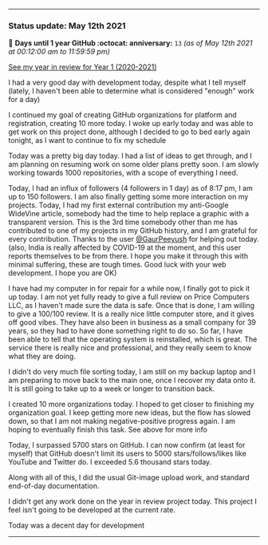 
***

### Status update: May 12th 2021

🎂 **Days until 1 year GitHub :octocat: anniversary:** `13` _(as of May 12th 2021 at 00:12:00 am to 11:59:59 pm)_

[See my year in review for Year 1 (2020-2021)](https://github.com/seanpm2001/seanpm2001/blob/master/Special/Year-in-Review/2020-2021)

I had a very good day with development today, despite what I tell myself (lately, I haven't been able to determine what is considered "enough" work for a day)

I continued my goal of creating GitHub organizations for platform and registration, creating 10 more today. I woke up early today and was able to get work on this project done, although I decided to go to bed early again tonight, as I want to continue to fix my schedule

Today was a pretty big day today. I had a list of ideas to get through, and I am planning on resuming work on some older plans pretty soon. I am slowly working towards 1000 repositories, with a scope of everything I need.

Today, I had an influx of followers (4 followers in 1 day) as of 8:17 pm, I am up to 150 followers. I am also finally getting some more interaction on my projects. Today, I had my first external contribution my anti-Google WideVine article, somebody had the time to help replace a graphic with a transparent version. This is the 3rd time somebody other than me has contributed to one of my projects in my GitHub history, and I am grateful for every contribution. Thanks to the user [@GaurPeeyush](https://github.com/GaurPeeyush) for helping out today. (also, India is really affected by COVID-19 at the moment, and this user reports themselves to be from there. I hope you make it through this with minimal suffering, these are tough times. Good luck with your web development. I hope you are OK)

I have had my computer in for repair for a while now, I finally got to pick it up today. I am not yet fully ready to give a full review on Price Computers LLC, as I haven't made sure the data is safe. Once that is done, I am willing to give a 100/100 review. It is a really nice little computer store, and it gives off good vibes. They have also been in business as a small company for 39 years, so they had to have done something right to do so. So far, I have been able to tell that the operating system is reinstalled, which is great. The service there is really nice and professional, and they really seem to know what they are doing.

I didn't do very much file sorting today, I am still on my backup laptop and I am preparing to move back to the main one, once I recover my data onto it. It is still going to take up to a week or longer to transition back.

I created 10 more organizations today. I hoped to get closer to finishing my organization goal. I keep getting more new ideas, but the flow has slowed down, so that I am not making negative-positive progress again. I am hoping to eventually finish this task. See above for more info

Today, I surpassed 5700 stars on GitHub. I can now confirm (at least for myself) that GitHub doesn't limit its users to 5000 stars/follows/likes like YouTube and Twitter do. I exceeded 5.6 thousand stars today.

Along with all of this, I did the usual Git-image upload work, and standard end-of-day documentation.

I didn't get any work done on the year in review project today. This project I feel isn't going to be developed at the current rate.

Today was a decent day for development

***

